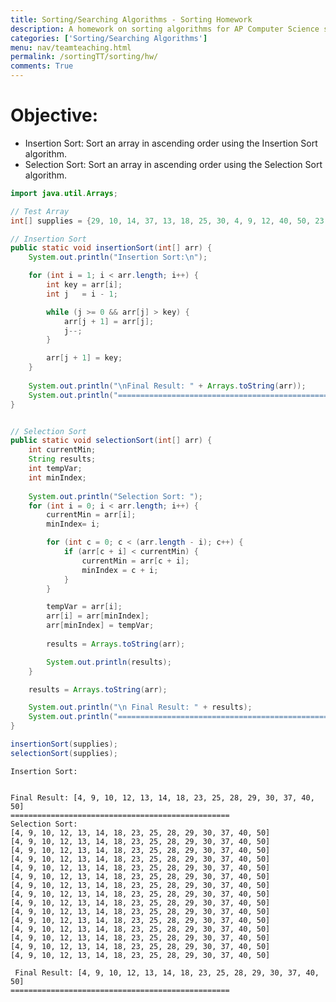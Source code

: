 ```yaml
---
title: Sorting/Searching Algorithms - Sorting Homework
description: A homework on sorting algorithms for AP Computer Science students.
categories: ['Sorting/Searching Algorithms']
menu: nav/teamteaching.html
permalink: /sortingTT/sorting/hw/
comments: True
---
```


# **Objective:**
- Insertion Sort: Sort an array in ascending order using the Insertion Sort algorithm.
- Selection Sort: Sort an array in ascending order using the Selection Sort algorithm.


```java
import java.util.Arrays;

// Test Array
int[] supplies = {29, 10, 14, 37, 13, 18, 25, 30, 4, 9, 12, 40, 50, 23, 28};

// Insertion Sort
public static void insertionSort(int[] arr) {
    System.out.println("Insertion Sort:\n");

    for (int i = 1; i < arr.length; i++) {
        int key = arr[i];
        int j   = i - 1;

        while (j >= 0 && arr[j] > key) {
            arr[j + 1] = arr[j];
            j--;
        }

        arr[j + 1] = key;
    }
    
    System.out.println("\nFinal Result: " + Arrays.toString(arr));
    System.out.println("=================================================");
}


// Selection Sort
public static void selectionSort(int[] arr) {
    int currentMin;
    String results;
    int tempVar;
    int minIndex;
    
    System.out.println("Selection Sort: ");
    for (int i = 0; i < arr.length; i++) {
        currentMin = arr[i];
        minIndex= i;

        for (int c = 0; c < (arr.length - i); c++) {
            if (arr[c + i] < currentMin) {
                currentMin = arr[c + i];
                minIndex = c + i;
            }
        }

        tempVar = arr[i];
        arr[i] = arr[minIndex];
        arr[minIndex] = tempVar;
        
        results = Arrays.toString(arr);

        System.out.println(results);
    }

    results = Arrays.toString(arr);

    System.out.println("\n Final Result: " + results);
    System.out.println("=================================================");
}

insertionSort(supplies);
selectionSort(supplies);
```

    Insertion Sort:
    
    
    Final Result: [4, 9, 10, 12, 13, 14, 18, 23, 25, 28, 29, 30, 37, 40, 50]
    =================================================
    Selection Sort: 
    [4, 9, 10, 12, 13, 14, 18, 23, 25, 28, 29, 30, 37, 40, 50]
    [4, 9, 10, 12, 13, 14, 18, 23, 25, 28, 29, 30, 37, 40, 50]
    [4, 9, 10, 12, 13, 14, 18, 23, 25, 28, 29, 30, 37, 40, 50]
    [4, 9, 10, 12, 13, 14, 18, 23, 25, 28, 29, 30, 37, 40, 50]
    [4, 9, 10, 12, 13, 14, 18, 23, 25, 28, 29, 30, 37, 40, 50]
    [4, 9, 10, 12, 13, 14, 18, 23, 25, 28, 29, 30, 37, 40, 50]
    [4, 9, 10, 12, 13, 14, 18, 23, 25, 28, 29, 30, 37, 40, 50]
    [4, 9, 10, 12, 13, 14, 18, 23, 25, 28, 29, 30, 37, 40, 50]
    [4, 9, 10, 12, 13, 14, 18, 23, 25, 28, 29, 30, 37, 40, 50]
    [4, 9, 10, 12, 13, 14, 18, 23, 25, 28, 29, 30, 37, 40, 50]
    [4, 9, 10, 12, 13, 14, 18, 23, 25, 28, 29, 30, 37, 40, 50]
    [4, 9, 10, 12, 13, 14, 18, 23, 25, 28, 29, 30, 37, 40, 50]
    [4, 9, 10, 12, 13, 14, 18, 23, 25, 28, 29, 30, 37, 40, 50]
    [4, 9, 10, 12, 13, 14, 18, 23, 25, 28, 29, 30, 37, 40, 50]
    [4, 9, 10, 12, 13, 14, 18, 23, 25, 28, 29, 30, 37, 40, 50]
    
     Final Result: [4, 9, 10, 12, 13, 14, 18, 23, 25, 28, 29, 30, 37, 40, 50]
    =================================================

